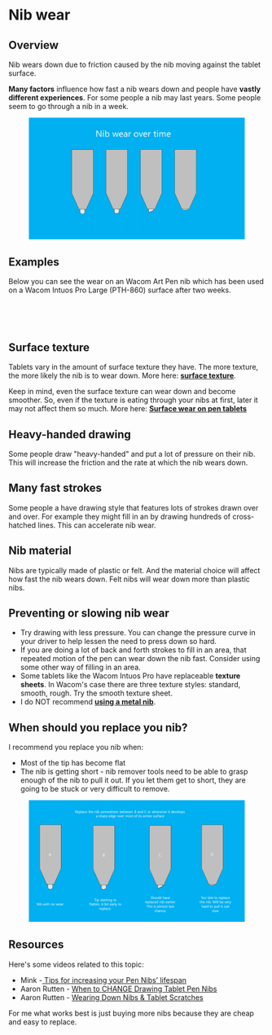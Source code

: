 # Nib wear

## Overview

Nib wears down due to friction caused by the nib moving against the tablet surface.

**Many factors** influence how fast a nib wears down and people have **vastly different experiences**. For some people a nib may last years. Some people seem to go through a nib in a week.

<div align="left">

<figure><img src="../../.gitbook/assets/7P SLIDE Nib Wear.png" alt="" width="563"><figcaption></figcaption></figure>

</div>

## Examples

Below you can see the wear on an Wacom Art Pen nib which has been used on a Wacom Intuos Pro Large (PTH-860) surface after two weeks.&#x20;

<div align="left" data-full-width="false">

<figure><img src="../../.gitbook/assets/artpen nib - wear example.jpg" alt="" width="375"><figcaption></figcaption></figure>

</div>

<div align="left">

<figure><img src="../../.gitbook/assets/WIN_20230402_06_35_36_Pro.jpg" alt="" width="375"><figcaption></figcaption></figure>

</div>

## Surface texture

Tablets vary in the amount of surface texture they have. The more texture, the more likely the nib is to wear down. More here: [**surface texture**](../core-features/surface-texture.md).&#x20;

Keep in mind, even the surface texture can wear down and become smoother. So, even if the texture is eating through your nibs at first, later it may not affect them so much. More here: [**Surface wear on pen tablets**](surface-wear-on-pen-tablets.md)&#x20;

## Heavy-handed drawing

Some people draw "heavy-handed" and put a lot of pressure on their nib. This will increase the friction and the rate at which the nib wears down.

## Many fast strokes

Some people a have drawing style that features lots of strokes drawn over and over. For example they might fill in an by drawing hundreds of cross-hatched lines. This can accelerate nib wear.

## Nib material

Nibs are typically made of plastic or felt. And the material choice will affect how fast the nib wears down. Felt nibs will wear down more than plastic nibs.

## Preventing or slowing nib wear

* Try drawing with less pressure. You can change the pressure curve in your driver to help lessen the need to press down so hard.
* If you are doing a lot of back and forth strokes to fill in an area, that repeated motion of the pen can wear down the nib fast. Consider using some other way of filling in an area.
* Some tablets like the Wacom Intuos Pro have replaceable **texture sheets**. In Wacom's case there are three texture styles: standard, smooth, rough. Try the smooth texture sheet.
* I do NOT recommend [**using a metal nib**](../customizing-your-experience/using-metal-nibs.md).

## When should you replace you nib?

I recommend you replace you nib when:

* Most of the tip has become flat
* The nib is getting short - nib remover tools need to be able to grasp enough of the nib to pull it out. If you let them get to short, they are going to be stuck or very difficult to remove.

<div align="left">

<figure><img src="../../.gitbook/assets/7P SLIDE Nib Wear 2.png" alt="" width="563"><figcaption></figcaption></figure>

</div>

## Resources

Here's some videos related to this topic:

* Mink -[ Tips for increasing your Pen Nibs’ lifespan](https://youtu.be/t2nJ4k4YJl0)&#x20;
* Aaron Rutten - [When to CHANGE Drawing Tablet Pen Nibs](https://youtu.be/iI6X41Jhm9g)&#x20;
* Aaron Rutten - [Wearing Down Nibs & Tablet Scratches](https://youtu.be/Ws\_gXgdmKX0)&#x20;

For me what works best is just buying more nibs because they are cheap and easy to replace.

##

